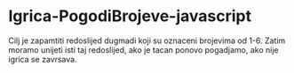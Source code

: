 # Igrica-PogodiBrojeve-javascript
Cilj je zapamtiti redoslijed dugmadi koji su oznaceni brojevima od 1-6. Zatim moramo unijeti isti taj redoslijed, ako je tacan ponovo pogadjamo, ako nije igrica se zavrsava.
